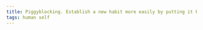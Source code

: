 ```yaml
---
title: Piggyblocking. Establish a new habit more easily by putting it between two existing habits.
tags: human self
---
```


